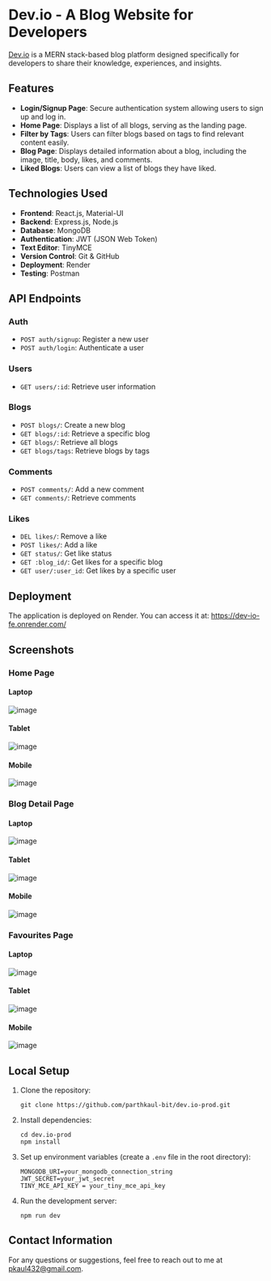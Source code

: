# Dev.io - A Blog Website for Developers

[Dev.io](https://dev-io-fe.onrender.com) is a MERN stack-based blog platform designed specifically for developers to share their knowledge, experiences, and insights.

## Features

- **Login/Signup Page**: Secure authentication system allowing users to sign up and log in.
- **Home Page**: Displays a list of all blogs, serving as the landing page.
- **Filter by Tags**: Users can filter blogs based on tags to find relevant content easily.
- **Blog Page**: Displays detailed information about a blog, including the image, title, body, likes, and comments.
- **Liked Blogs**: Users can view a list of blogs they have liked.

## Technologies Used


- **Frontend**: React.js, Material-UI
- **Backend**: Express.js, Node.js
- **Database**: MongoDB
- **Authentication**: JWT (JSON Web Token)
- **Text Editor**: TinyMCE
- **Version Control**: Git & GitHub
- **Deployment**: Render
- **Testing**: Postman

## API Endpoints

### Auth
- `POST auth/signup`: Register a new user
- `POST auth/login`: Authenticate a user

### Users
- `GET users/:id`: Retrieve user information

### Blogs
- `POST blogs/`: Create a new blog
- `GET blogs/:id`: Retrieve a specific blog
- `GET blogs/`: Retrieve all blogs
- `GET blogs/tags`: Retrieve blogs by tags

### Comments
- `POST comments/`: Add a new comment
- `GET comments/`: Retrieve comments

### Likes
- `DEL likes/`: Remove a like
- `POST likes/`: Add a like
- `GET status/`: Get like status
- `GET :blog_id/`: Get likes for a specific blog
- `GET user/:user_id`: Get likes by a specific user

## Deployment

The application is deployed on Render. You can access it at: https://dev-io-fe.onrender.com/

## Screenshots

### Home Page
#### Laptop
![image](https://github.com/user-attachments/assets/bef94264-ec20-4077-86c9-4a7b3089042b)
#### Tablet
![image](https://github.com/user-attachments/assets/f61763e2-02d7-4556-ac70-2449d4f5de25)

#### Mobile
![image](https://github.com/user-attachments/assets/f79afb5b-d5a4-4680-b30a-ea9a725bc204)

### Blog Detail Page
#### Laptop 
![image](https://github.com/user-attachments/assets/673b285b-4d53-41af-aa11-3a17bb2b1885)

#### Tablet
![image](https://github.com/user-attachments/assets/eb2c1e6e-c44d-4431-ac93-a48a8b0cae6c)

#### Mobile
![image](https://github.com/user-attachments/assets/daca1823-739d-4670-a7b3-266bd079a39a)


### Favourites Page
#### Laptop 
![image](https://github.com/user-attachments/assets/20a60568-274c-4544-bb27-a8d09a41b58f)

#### Tablet 
![image](https://github.com/user-attachments/assets/883cd414-9357-4dc6-a06f-6c40280bdc7f)

#### Mobile
![image](https://github.com/user-attachments/assets/345a9a8f-1497-47e4-9d21-96e819ef5ec7)



## Local Setup

1. Clone the repository:
   ```
   git clone https://github.com/parthkaul-bit/dev.io-prod.git
   ```
2. Install dependencies:
   ```
   cd dev.io-prod
   npm install
   ```
3. Set up environment variables (create a `.env` file in the root directory):
   ```
   MONGODB_URI=your_mongodb_connection_string
   JWT_SECRET=your_jwt_secret
   TINY_MCE_API_KEY = your_tiny_mce_api_key
   ```
4. Run the development server:
   ```
   npm run dev
   ```
## Contact Information
For any questions or suggestions, feel free to reach out to me at pkaul432@gmail.com.
